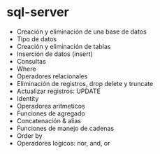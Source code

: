 # sql-server

- Creación y eliminación de una base de datos
- Tipo de datos
- Creación y eliminación de tablas
- Inserción de datos (insert)
- Consultas
- Where
- Operadores relacionales
- Eliminación de registros, drop delete y truncate
- Actualizar registros: UPDATE
- Identity
- Operadores aritmeticos
- Funciones de agregado
- Concatenación & alias
- Funciones de manejo de cadenas
- Order by
- Operadores logicos: nor, and, or

